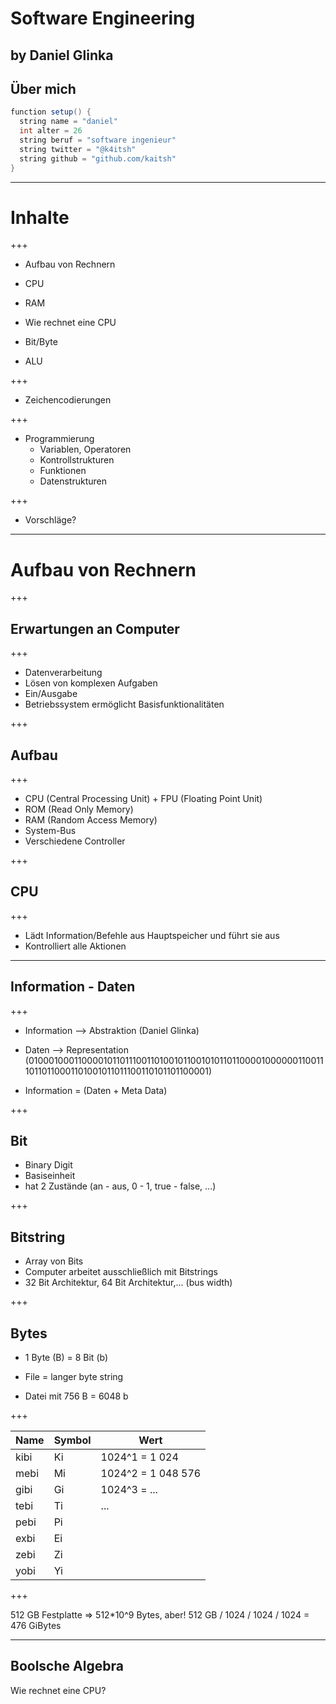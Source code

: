 # Software Engineering
by Daniel Glinka
---
## Über mich

```Java
function setup() {
  string name = "daniel"
  int alter = 26
  string beruf = "software ingenieur"
  string twitter = "@k4itsh"
  string github = "github.com/kaitsh"
}
```

---
# Inhalte

+++

- Aufbau von Rechnern
 - CPU
 - RAM

- Wie rechnet eine CPU
 - Bit/Byte
 - ALU

+++

- Zeichencodierungen

+++

- Programmierung
  - Variablen, Operatoren
  - Kontrollstrukturen
  - Funktionen
  - Datenstrukturen

+++

- Vorschläge?

---

# Aufbau von Rechnern

+++

## Erwartungen an Computer

+++

- Datenverarbeitung
- Lösen von komplexen Aufgaben
- Ein/Ausgabe
- Betriebssystem ermöglicht Basisfunktionalitäten

+++

## Aufbau

+++

- CPU (Central Processing Unit) + FPU (Floating Point Unit)
- ROM (Read Only Memory)
- RAM (Random Access Memory)
- System-Bus
- Verschiedene Controller

+++

## CPU

+++
- Lädt Information/Befehle aus Hauptspeicher und führt sie aus
- Kontrolliert alle Aktionen

---

## Information - Daten

+++

- Information --> Abstraktion (Daniel Glinka)
- Daten --> Representation (01000100011000010110111001101001011001010110110000100000011001110110110001101001011011100110101101100001)

- Information = (Daten + Meta Data)

+++

## Bit

- Binary Digit
- Basiseinheit
- hat 2 Zustände (an - aus, 0 - 1, true - false, ...)

+++

## Bitstring

- Array von Bits
- Computer arbeitet ausschließlich mit Bitstrings
- 32 Bit Architektur, 64 Bit Architektur,... (bus width)

+++

## Bytes

- 1 Byte (B) = 8 Bit (b)

- File = langer byte string
- Datei mit 756 B = 6048 b

+++

| Name | Symbol | Wert               |
| ---- | -----  | ----               |
| kibi | Ki     | 1024^1 = 1 024     |
| mebi | Mi     | 1024^2 = 1 048 576 |
| gibi | Gi     | 1024^3 = ...       |
| tebi | Ti     | ...                |
| pebi | Pi     |                    |
| exbi | Ei     |                    |
| zebi | Zi     |                    |
| yobi | Yi     |                    |

+++

512 GB Festplatte => 512*10^9 Bytes, aber!
512 GB / 1024 / 1024 / 1024 = 476 GiBytes

---

## Boolsche Algebra

Wie rechnet eine CPU?
